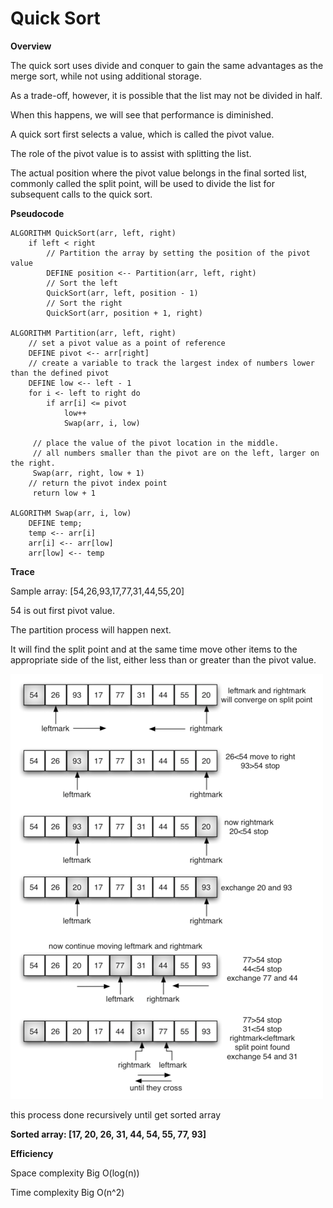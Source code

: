 # Quick Sort

**Overview**

The quick sort uses divide and conquer to gain the same advantages as the merge sort, while not using additional storage. 

As a trade-off, however, it is possible that the list may not be divided in half. 

When this happens, we will see that performance is diminished.

A quick sort first selects a value, which is called the pivot value. 

The role of the pivot value is to assist with splitting the list.

The actual position where the pivot value belongs in the final sorted list, commonly called the split point, will be used to divide the list for subsequent calls to the quick sort.

**Pseudocode**

```
ALGORITHM QuickSort(arr, left, right)
    if left < right
        // Partition the array by setting the position of the pivot value 
        DEFINE position <-- Partition(arr, left, right)
        // Sort the left
        QuickSort(arr, left, position - 1)
        // Sort the right
        QuickSort(arr, position + 1, right)

ALGORITHM Partition(arr, left, right)
    // set a pivot value as a point of reference
    DEFINE pivot <-- arr[right]
    // create a variable to track the largest index of numbers lower than the defined pivot
    DEFINE low <-- left - 1
    for i <- left to right do
        if arr[i] <= pivot
            low++
            Swap(arr, i, low)

     // place the value of the pivot location in the middle.
     // all numbers smaller than the pivot are on the left, larger on the right. 
     Swap(arr, right, low + 1)
    // return the pivot index point
     return low + 1

ALGORITHM Swap(arr, i, low)
    DEFINE temp;
    temp <-- arr[i]
    arr[i] <-- arr[low]
    arr[low] <-- temp

```

**Trace**

Sample array: [54,26,93,17,77,31,44,55,20]

54 is out first pivot value.

The partition process will happen next. 

It will find the split point and at the same time move other items to the appropriate side of the list, either less than or greater than the pivot value.


![quick_sort](../../../assets/quick_sort.png)

this process done recursively until get sorted array

**Sorted array: [17, 20, 26, 31, 44, 54, 55, 77, 93]**

**Efficiency**

Space complexity Big O(log(n))

Time complexity Big O(n^2)